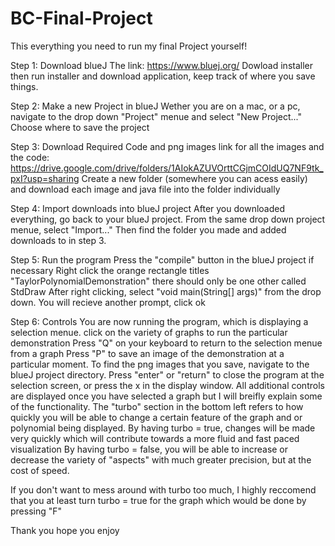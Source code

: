 # BC-Final-Project
This everything you need to run my final Project yourself!

Step 1: Download blueJ
The link: https://www.bluej.org/
Dowload installer then run installer and download application, keep track of where you save things.

Step 2: Make a new Project in blueJ
Wether you are on a mac, or a pc, navigate to the drop down "Project" menue and select "New Project..."
Choose where to save the project

Step 3: Download Required Code and png images
link for all the images and the code: https://drive.google.com/drive/folders/1AIokAZUVOrttCGjmCOIdUQ7NF9tk_pxI?usp=sharing
Create a new folder (somewhere you can acess easily) and download each image and java file into the folder individually

Step 4: Import downloads into blueJ project
After you downloaded everything, go back to your blueJ project.
From the same drop down project menue, select "Import..."
Then find the folder you made and added downloads to in step 3.

Step 5: Run the program
Press the "compile" button in the blueJ project if necessary
Right click the orange rectangle titles "TaylorPolynomialDemonstration" there should only be one other called StdDraw
After right clicking, select "void main(String[] args)" from the drop down. 
You will recieve another prompt, click ok

Step 6: Controls
You are now running the program, which is displaying a selection menue. click on the variety of graphs to run the particular demonstration
Press "Q" on your keyboard to return to the selection menue from a graph
Press "P" to save an image of the demonstration at a particular moment. To find the png images that you save, navigate to the blueJ project directory.
Press "enter" or "return" to close the program at the selection screen, or press the x in the display window.
All additional controls are displayed once you have selected a graph but I will breifly explain some of the functionality.
The "turbo" section in the bottom left refers to how quickly you will be able to change a certain feature of the graph and or polynomial being displayed.
By having turbo = true, changes will be made very quickly which will contribute towards a more fluid and fast paced visualization
By having turbo = false, you will be able to increase or decrease the variety of "aspects" with much greater precision, but at the cost of speed.

If you don't want to mess around with turbo too much, I highly reccomend that you at least turn turbo = true for the graph which would be done by pressing "F"

Thank you hope you enjoy


